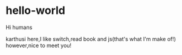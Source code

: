 # hello-world

Hi humans

karthusi here,I like switch,read book and js(that's what I'm make of!)
however,nice to meet you!
